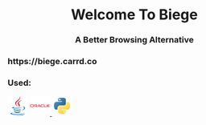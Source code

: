 <h1 align="center">Welcome To Biege</h1>
<h3 align="center">A Better Browsing Alternative</h3>

<h3 align="left">https://biege.carrd.co</h3>
<p align="left">
</p>

<h3 align="left">Used:</h3>
 <img src="https://raw.githubusercontent.com/devicons/devicon/master/icons/java/java-original.svg" alt="java" width="40" height="40"/> </a> <a href="https://www.oracle.com/" target="_blank" rel="noreferrer"> <img src="https://raw.githubusercontent.com/devicons/devicon/master/icons/oracle/oracle-original.svg" alt="oracle" width="40" height="40"/> </a> <a href="https://www.python.org" target="_blank" rel="noreferrer"> <img src="https://raw.githubusercontent.com/devicons/devicon/master/icons/python/python-original.svg" alt="python" width="40" height="40"/> </a> </p>
